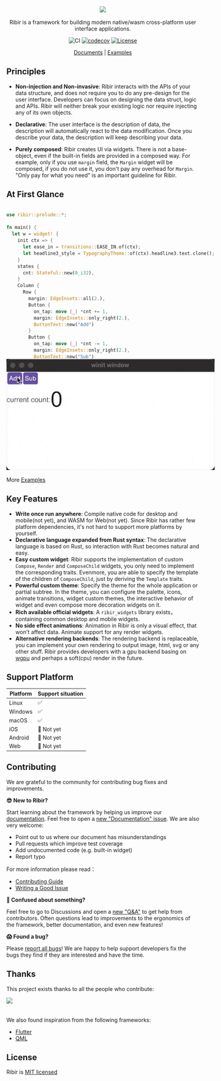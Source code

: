 <div align="center">
<img src="website/static/img/logo-animation.gif" width="480px" />

<!-- # Ribir -->

Ribir is a framework for building modern native/wasm cross-platform user interface applications.

![CI](https://github.com/RibirX/Ribir/actions/workflows/main.yml/badge.svg
)
[![codecov](https://codecov.io/gh/RibirX/Ribir/branch/master/graph/badge.svg)](https://codecov.io/gh/RibirX/ribir)
[![License](https://img.shields.io/badge/license-MIT-informational)](https://github.com/RibirX/ribir/blob/master/LICENSE)

[Documents] | [Examples]

</div>


## Principles

- **Non-injection and Non-invasive**: Ribir interacts with the APIs of your data structure, and does not require you to do any pre-design for the user interface. Developers can focus on designing the data struct, logic and APIs. Ribir will neither break your existing logic nor require injecting any of its own objects.

- **Declarative**: The user interface is the description of data, the description will automatically react to the data modification. Once you describe your data, the description will keep describing your data.

- **Purely composed**: Ribir creates UI via widgets. There is not a base-object, even if the built-in fields are provided in a composed way. For example,  only if you use `margin` field, the `Margin` widget will be composed, if you do not use it, you don't pay any overhead for `Margin`. "Only pay for what you need" is an important guideline for Ribir.


## At First Glance


<div style="display:inline-block;">
<div style="float:left;height:400px;overflow:scroll; ">

``` rust
use ribir::prelude::*;

fn main() {
  let w = widget! {
    init ctx => {
      let ease_in = transitions::EASE_IN.of(ctx);
      let headline3_style = TypographyTheme::of(ctx).headline3.text.clone();
    }
    states {
      cnt: Stateful::new(0_i32),
    }
    Column {
      Row {
        margin: EdgeInsets::all(2.),
        Button {
          on_tap: move |_| *cnt += 1,
          margin: EdgeInsets::only_right(2.),
          ButtonText::new("Add")
        }
        Button {
          on_tap: move |_| *cnt -= 1,
          margin: EdgeInsets::only_right(2.),
          ButtonText::new("Sub")
        }
      }
      Row {
        Text { text: "current count:" }
        Text {
          id: text,
          text: {
            let cnt = *cnt;
            format!("{cnt}")
          },
          style: headline3_style,
        }
      }
    }
    Animate {
      id: animate,
      transition: ease_in,
      prop: prop!(text.transform),
      from: Transform::translation(0., text.layout_height() * -2.)
    }
    finally {
      let_watch!(*cnt)
        .subscribe(move |_| animate.run());
    }
  };
  app::run(w);
}
```
</div>
<img src="website/static/img/counter_demo.gif" style="float:right;"/>
</div>

More [Examples]


## Key Features

- **Write once run anywhere**: Compile native code for desktop and mobile(not yet), and WASM for Web(not yet). Since Ribir has rather few platform dependencies, it's not hard to support more platforms by yourself.
- **Declarative language expanded from Rust syntax**: The declarative language is based on Rust, so interaction with Rust becomes natural and easy.
- **Easy custom widget**: Ribir supports the implementation of custom `Compose`, `Render` and `ComposeChild` widgets, you only need to implement the corresponding traits. Evenmore, you are able to specify the template of the children of `ComposeChild`, just by deriving the `Template` traits.
- **Powerful custom theme**: Specify the theme for the whole application or partial subtree. In the theme, you can configure the palette, icons, animate transitions, widget custom themes, the interactive behavior of widget and even compose more decoration widgets on it.
- **Rich available official widgets**: A `ribir_widgets` library exists，containing common desktop and mobile widgets.
- **No side effect animations**: Animation in Ribir is only a visual effect, that won't affect data. Animate support for any render widgets.
- **Alternative rendering backends**: The rendering backend is replaceable, you can implement your own rendering to output image, html, svg or any other stuff. Ribir provides developers with a gpu backend basing on [wgpu] and perhaps a soft(cpu) render in the future.

## Support Platform 

|Platform|Support situation|
|---|---|
|Linux|✅|
|Windows|✅|
|macOS|✅|
|iOS|🚧 Not yet|
|Android|🚧 Not yet|
|Web|🚧 Not yet|

## Contributing

We are grateful to the community for contributing bug fixes and improvements.

**😎 New to Ribir?**

Start learning about the framework by helping us improve our [documentation](https://ribir.org/docs/introduction). Feel free to open a [new "Documentation" issue](https://github.com/RibirX/Ribir/issues/new/choose). We are also very welcome:
* Point out to us where our document has misunderstandings
* Pull requests which improve test coverage
* Add undocumented code (e.g. built-in widget)
* Report typo 

For more information please read：
* [Contributing Guide](./CONTRIBUTING.md)
* [Writing a Good Issue](https://developers.google.com/blockly/guides/contribute/get-started/write_a_good_issue)

**🤔 Confused about something?**

Feel free to go to Discussions and open a [new "Q&A"](https://github.com/RibirX/Ribir/discussions/new/choose) to get help from contributors. Often questions lead to improvements to the ergonomics of the framework, better documentation, and even new features!

**😱 Found a bug?**

Please [report all bugs](https://github.com/RibirX/Ribir/issues/new/choose)! We are happy to help support developers fix the bugs they find if they are interested and have the time.


## Thanks

This project exists thanks to all the people who contribute:

<a href="https://github.com/RibirX/Ribir/graphs/contributors">
  <img src="https://contrib.rocks/image?repo=RibirX/Ribir" height="50px">
</a>

<br/>
<br/>

We also found inspiration from the following frameworks:

* [Flutter]
* [QML]

## License

Ribir is [MIT licensed](./LICENSE)

[Flutter]: https://flutter.dev/
[QML]: https://doc.qt.io/qt-6/qtqml-index.html
[Examples]: ./ribir/examples/
[Documents]: https://ribir.org/docs/introduction
[Wgpu]: https://github.com/gfx-rs/wgpu
